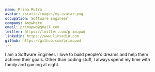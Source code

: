 ```yaml
---
name: Prima Putra
avatar: /static/images/my-avatar.png
occupation: Software Engineer
company: Anywhere
email: primapwd@gmail.com
twitter: https://twitter.com/primapwd
linkedin: https://www.linkedin.com
github: https://github.com/primapwd
---
```


I am a Software Engineer. I love to build people's dreams and help them achieve their goals. Other than coding stuff, I always spend my time with family and gaming at night.
